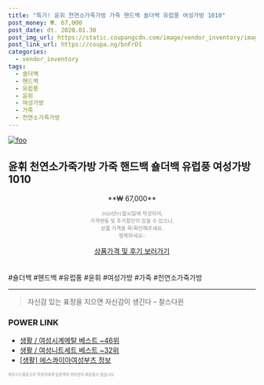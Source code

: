 ```yaml
--- 
title: "특가! 윤휘 천연소가죽가방 가죽 핸드백 숄더백 유럽풍 여성가방 1010" 
post_money: ₩. 67,000 
post_date: dt. 2020.01.30 
post_img_url: https://static.coupangcdn.com/image/vendor_inventory/images/2019/02/26/1/2/da27dc29-cf22-48cd-a2ec-79db1952d100.jpg 
post_link_url: https://coupa.ng/bnFrD1 
categories: 
  - vendor_inventory 
tags: 
  - 숄더백 
  - 핸드백 
  - 유럽풍 
  - 윤휘 
  - 여성가방 
  - 가죽 
  - 천연소가죽가방 
--- 
```

[![foo](https://static.coupangcdn.com/image/vendor_inventory/images/2019/02/26/1/2/da27dc29-cf22-48cd-a2ec-79db1952d100.jpg)](https://coupa.ng/bnFrD1) 

## 윤휘 천연소가죽가방 가죽 핸드백 숄더백 유럽풍 여성가방 1010 
<p style="text-align: center;">**₩ 67,000**</p> 
<p style="text-align: center;"><span style="color: #898c8f; font-family: Georgia,Times,serif; font-size: 0.75em;">2020년01월30일에 작성되어, <br>가격변동 및 추가할인이 있을 수 있으니,<br> 상품 가격을 꼭!확인해주세요.<br>행복하세요~</span> 
</p>	 
<div markdown="0" style="text-align: center;"><a href="https://coupa.ng/bnFrD1" class="btn btn--success">상품가격 및 후기 보러가기</a></div> 
<br><br> 
  #숄더백 #핸드백 #유럽풍 #윤휘 #여성가방 #가죽 #천연소가죽가방 
<hr> 

> 자신감 있는 표정을 지으면 자신감이 생긴다 – 찰스다윈 


### POWER LINK

* <a href="https://blog.naver.com/santokki14/221784860684" target="_blank">생활 / 여성시계메탈 베스트 ~46위</a>
* <a href="https://blog.naver.com/santokki14/221778331086" target="_blank">생활 / 여성니트세트 베스트 ~32위</a>
* <a href="https://blog.naver.com/santokki14/221768912698" target="_blank"> [생활] 에스콰이아여성부츠 정보 </a>

<span style="color: #898c8f; font-family: Georgia,Times,serif; font-size: 0.55em;">파트너스활동으로 작성자에게 일정액의 커미션이 제공될수 있습니다.</span> 
